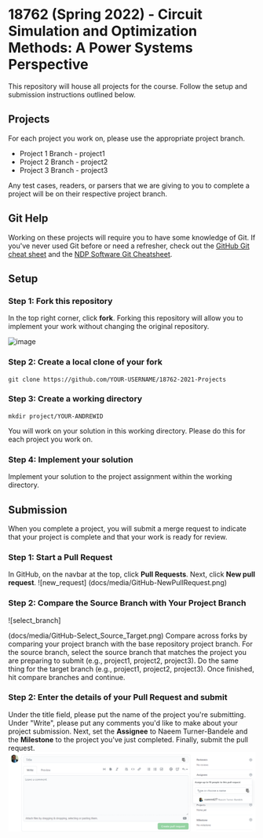 # 18762 (Spring 2022) - Circuit Simulation and Optimization Methods: A Power Systems Perspective

This repository will house all projects for the course. Follow the setup and submission instructions outlined below.

## Projects
For each project you work on, please use the appropriate project branch.
- Project 1 Branch - project1
- Project 2 Branch - project2
- Project 3 Branch - project3

Any test cases, readers, or parsers that we are giving to you to complete a project will be on their respective 
project branch.

## Git Help
Working on these projects will require you to have some knowledge of Git. If you've never used Git before or need a 
refresher, check out the [GitHub Git cheat sheet](docs/git-cheat-sheet-education.pdf) and the [NDP Software Git 
Cheatsheet](http://ndpsoftware.com/git-cheatsheet.html#loc=workspace;).

## Setup
### Step 1: Fork this repository

In the top right corner, click **fork**. Forking this repository will allow you to implement your work without 
changing the original repository.

![image](https://user-images.githubusercontent.com/65242847/148839202-06b283ad-bb46-4ab5-b6fd-c1407cb653b3.png)


### Step 2: Create a local clone of your fork
```
git clone https://github.com/YOUR-USERNAME/18762-2021-Projects
```

### Step 3: Create a working directory
```
mkdir project/YOUR-ANDREWID
```
You will work on your solution in this working directory. Please do this for each project you work on.

### Step 4: Implement your solution
Implement your solution to the project assignment within the working directory.

## Submission
When you complete a project, you will submit a merge request to indicate that your project is complete and that your 
work is ready for review.
### Step 1: Start a Pull Request
In GitHub, on the navbar at the top, click **Pull Requests**.
Next, click **New pull request**.
![new_request]
(docs/media/GitHub-NewPullRequest.png)

### Step 2: Compare the Source Branch with Your Project Branch
![select_branch]

(docs/media/GitHub-Select_Source_Target.png)
Compare across forks by comparing your project branch with the base repository project branch. For the source branch, 
select the source branch that matches the project you are preparing to submit (e.g., project1, project2, project3). 
Do the same thing for the target branch (e.g., project1, project2, project3). Once finished, hit compare branches and 
continue.

### Step 2: Enter the details of your Pull Request and submit
Under the title field, please put the name of the project you're submitting. Under "Write", please put any 
comments you'd like to make about your project submission. Next, set the **Assignee** to Naeem Turner-Bandele and 
the **Milestone** to the project you've just completed. Finally, submit the pull request.
![pull_form](docs/media/GitHub-PullRequest-Title-Description.png)

